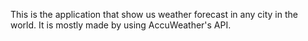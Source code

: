 This is the application that show us weather forecast in any city in the world. It is mostly made by using AccuWeather's API.
